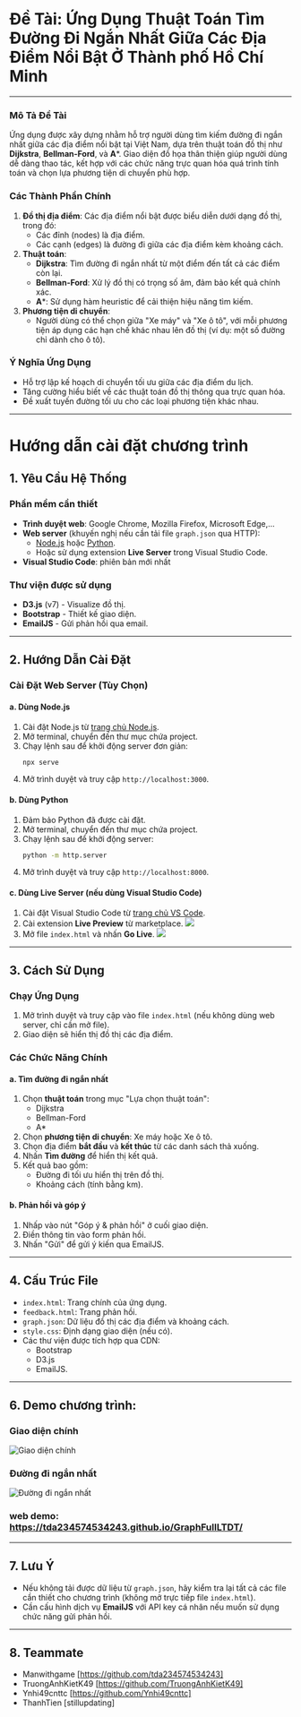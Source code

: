 # Đề Tài: Ứng Dụng Thuật Toán Tìm Đường Đi Ngắn Nhất Giữa Các Địa Điểm Nổi Bật Ở Thành phố Hồ Chí Minh
---

### Mô Tả Đề Tài
Ứng dụng được xây dựng nhằm hỗ trợ người dùng tìm kiếm đường đi ngắn nhất giữa các địa điểm nổi bật tại Việt Nam, dựa trên thuật toán đồ thị như **Dijkstra**, **Bellman-Ford**, và **A***. Giao diện đồ họa thân thiện giúp người dùng dễ dàng thao tác, kết hợp với các chức năng trực quan hóa quá trình tính toán và chọn lựa phương tiện di chuyển phù hợp.

### Các Thành Phần Chính
1. **Đồ thị địa điểm**: Các địa điểm nổi bật được biểu diễn dưới dạng đồ thị, trong đó:
   - Các đỉnh (nodes) là địa điểm.
   - Các cạnh (edges) là đường đi giữa các địa điểm kèm khoảng cách.
2. **Thuật toán**:
   - **Dijkstra**: Tìm đường đi ngắn nhất từ một điểm đến tất cả các điểm còn lại.
   - **Bellman-Ford**: Xử lý đồ thị có trọng số âm, đảm bảo kết quả chính xác.
   - **A***: Sử dụng hàm heuristic để cải thiện hiệu năng tìm kiếm.
3. **Phương tiện di chuyển**:
   - Người dùng có thể chọn giữa "Xe máy" và "Xe ô tô", với mỗi phương tiện áp dụng các hạn chế khác nhau lên đồ thị (ví dụ: một số đường chỉ dành cho ô tô).

### Ý Nghĩa Ứng Dụng
- Hỗ trợ lập kế hoạch di chuyển tối ưu giữa các địa điểm du lịch.
- Tăng cường hiểu biết về các thuật toán đồ thị thông qua trực quan hóa.
- Đề xuất tuyến đường tối ưu cho các loại phương tiện khác nhau.

---
# Hướng dẫn cài đặt chương trình
## 1. Yêu Cầu Hệ Thống

### Phần mềm cần thiết
- **Trình duyệt web**: Google Chrome, Mozilla Firefox, Microsoft Edge,...
- **Web server** (khuyến nghị nếu cần tải file `graph.json` qua HTTP):
  - [Node.js](https://nodejs.org/) hoặc [Python](https://www.python.org/).
  - Hoặc sử dụng extension **Live Server** trong Visual Studio Code.
- **Visual Studio Code**: phiên bản mới nhất

### Thư viện được sử dụng
- **D3.js** (v7) - Visualize đồ thị.
- **Bootstrap** - Thiết kế giao diện.
- **EmailJS** - Gửi phản hồi qua email.

---

## 2. Hướng Dẫn Cài Đặt

### Cài Đặt Web Server (Tùy Chọn)

#### a. **Dùng Node.js**
1. Cài đặt Node.js từ [trang chủ Node.js](https://nodejs.org/).
2. Mở terminal, chuyển đến thư mục chứa project.
3. Chạy lệnh sau để khởi động server đơn giản:
   ```bash
   npx serve
   ```
4. Mở trình duyệt và truy cập `http://localhost:3000`.

#### b. **Dùng Python**
1. Đảm bảo Python đã được cài đặt.
2. Mở terminal, chuyển đến thư mục chứa project.
3. Chạy lệnh sau để khởi động server:
   ```bash
   python -m http.server
   ```
4. Mở trình duyệt và truy cập `http://localhost:8000`.

#### c. **Dùng Live Server** (nếu dùng Visual Studio Code)
1. Cài đặt Visual Studio Code từ [trang chủ VS Code](https://code.visualstudio.com/).
2. Cài extension **Live Preview** từ marketplace.
   ![](./images/livepreview.JPG)
3. Mở file `index.html` và nhấn **Go Live**.
   ![](./images/livepreview1.JPG)

---

## 3. Cách Sử Dụng

### Chạy Ứng Dụng
1. Mở trình duyệt và truy cập vào file `index.html` (nếu không dùng web server, chỉ cần mở file).
2. Giao diện sẽ hiển thị đồ thị các địa điểm.

### Các Chức Năng Chính
#### a. **Tìm đường đi ngắn nhất**
1. Chọn **thuật toán** trong mục "Lựa chọn thuật toán":
   - Dijkstra
   - Bellman-Ford
   - A*
2. Chọn **phương tiện di chuyển**: Xe máy hoặc Xe ô tô.
3. Chọn địa điểm **bắt đầu** và **kết thúc** từ các danh sách thả xuống.
4. Nhấn **Tìm đường** để hiển thị kết quả.
5. Kết quả bao gồm:
   - Đường đi tối ưu hiển thị trên đồ thị.
   - Khoảng cách (tính bằng km).

#### b. **Phản hồi và góp ý**
1. Nhấp vào nút "Góp ý & phản hồi" ở cuối giao diện.
2. Điền thông tin vào form phản hồi.
3. Nhấn "Gửi" để gửi ý kiến qua EmailJS.

---

## 4. Cấu Trúc File
- `index.html`: Trang chính của ứng dụng.
- `feedback.html`: Trang phản hồi.
- `graph.json`: Dữ liệu đồ thị các địa điểm và khoảng cách.
- `style.css`: Định dạng giao diện (nếu có).
- Các thư viện được tích hợp qua CDN:
  - Bootstrap
  - D3.js
  - EmailJS.

---

## 6. Demo chương trình:
### Giao diện chính
![Giao diện chính](./images/Mainmenu.JPG)
### Đường đi ngắn nhất 
![Đường đi ngắn nhất](./images/demo2.JPG)
### web demo: https://tda234574534243.github.io/GraphFullLTDT/

---

## 7. Lưu Ý
- Nếu không tải được dữ liệu từ `graph.json`, hãy kiểm tra lại tất cả các file cần thiết cho chương trình (không mở trực tiếp file `index.html`).
- Cần cấu hình dịch vụ **EmailJS** với API key cá nhân nếu muốn sử dụng chức năng gửi phản hồi.

---

## 8. Teammate
- Manwithgame [https://github.com/tda234574534243]
- TruongAnhKietK49 [https://github.com/TruongAnhKietK49]
- Ynhi49cnttc [https://github.com/Ynhi49cnttc]
- ThanhTien [stillupdating]

